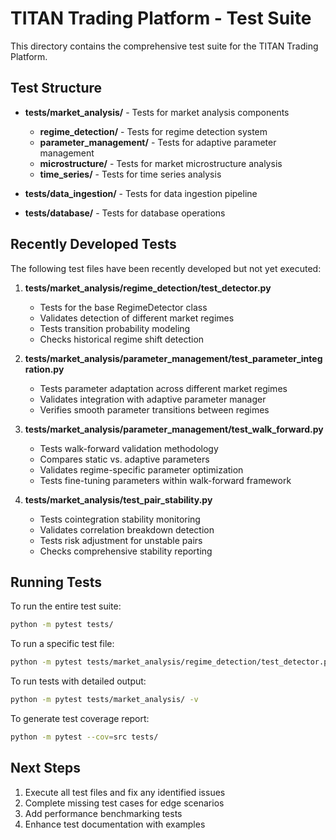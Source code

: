 # TITAN Trading Platform - Test Suite

This directory contains the comprehensive test suite for the TITAN Trading Platform.

## Test Structure

- **tests/market_analysis/** - Tests for market analysis components
  - **regime_detection/** - Tests for regime detection system
  - **parameter_management/** - Tests for adaptive parameter management
  - **microstructure/** - Tests for market microstructure analysis
  - **time_series/** - Tests for time series analysis

- **tests/data_ingestion/** - Tests for data ingestion pipeline
- **tests/database/** - Tests for database operations

## Recently Developed Tests

The following test files have been recently developed but not yet executed:

1. **tests/market_analysis/regime_detection/test_detector.py**
   - Tests for the base RegimeDetector class
   - Validates detection of different market regimes
   - Tests transition probability modeling
   - Checks historical regime shift detection

2. **tests/market_analysis/parameter_management/test_parameter_integration.py**
   - Tests parameter adaptation across different market regimes
   - Validates integration with adaptive parameter manager
   - Verifies smooth parameter transitions between regimes

3. **tests/market_analysis/parameter_management/test_walk_forward.py**
   - Tests walk-forward validation methodology
   - Compares static vs. adaptive parameters
   - Validates regime-specific parameter optimization
   - Tests fine-tuning parameters within walk-forward framework

4. **tests/market_analysis/test_pair_stability.py**
   - Tests cointegration stability monitoring
   - Validates correlation breakdown detection
   - Tests risk adjustment for unstable pairs
   - Checks comprehensive stability reporting

## Running Tests

To run the entire test suite:

```bash
python -m pytest tests/
```

To run a specific test file:

```bash
python -m pytest tests/market_analysis/regime_detection/test_detector.py
```

To run tests with detailed output:

```bash
python -m pytest tests/market_analysis/ -v
```

To generate test coverage report:

```bash
python -m pytest --cov=src tests/
```

## Next Steps

1. Execute all test files and fix any identified issues
2. Complete missing test cases for edge scenarios
3. Add performance benchmarking tests
4. Enhance test documentation with examples
